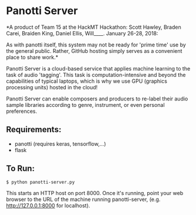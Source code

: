 # Panotti Server

*A product of Team 15 at the HackMT Hackathon: Scott Hawley, Braden Carei, Braiden King, Daniel Ellis, Will____. January 26-28, 2018:  

As with panotti itself, this system may not be ready for 'prime time' use by the general public.  Rather, GitHub hosting simply serves as a convenient place to share work.*

Panotti Server is a cloud-based service that applies machine learning to the task of audio 'tagging'.
This task is computation-intensive and beyond the capabilities of typical laptops, which is why we use GPU (graphics processing units) hosted in the cloud!

Panotti Server can enable composers and producers to re-label their audio sample libraries
according to genre, instrument, or even personal preferences.

## Requirements:
- panotti (requires keras, tensorflow,...)
- flask

## To Run:

    $ python panotti-server.py

This starts an HTTP host on port 8000.  Once it's running, point your web browser to the URL of the machine running panotti-server,
(e.g. http://127.0.0.1:8000 for localhost).
